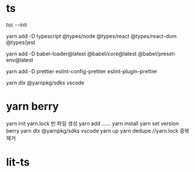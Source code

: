 # ts

tsc --init

yarn add -D typescript @types/node @types/react @types/react-dom @types/jest

yarn add -D babel-loader@latest @babel/core@latest @babel/preset-env@latest

yarn add -D prettier eslint-config-prettier eslint-plugin-prettier

yarn dlx @yarnpkg/sdks vscode

# yarn berry

yarn init
yarn.lock 빈 파일 생성
yarn add ......
yarn install
yarn set version berry
yarn dlx @yarnpkg/sdks vscode
yarn up
yarn dedupe //yarn.lock 중복제거
# lit-ts
